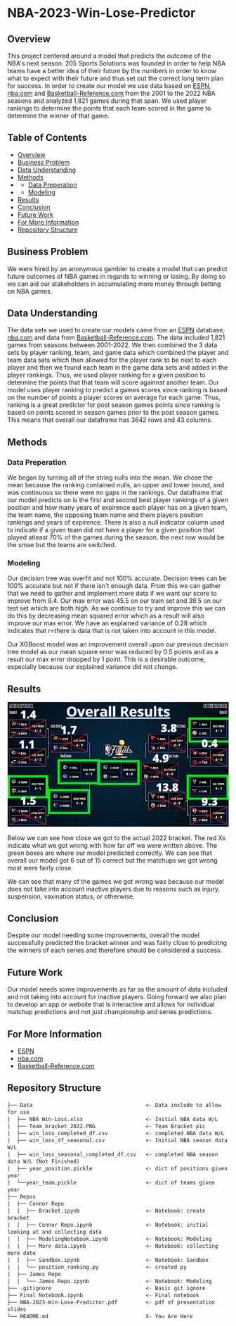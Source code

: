 # NBA-2023-Win-Lose-Predictor
## Overview 
This project centered around a model that predicts the outcome of the NBA's next season. 205 Sports Solutions was founded in order to help NBA teams have a better idea of their future by the numbers in order to know what to expect with their future and thus set out the correct long term plan for success. In order to create our model we use data based on [ESPN](https://www.espn.com/nba/stats/player/_/season/2001/seasontype/2/table/offensive/sort/avgPoints/dir/desc), [nba.com](https://www.nba.com/stats/teams/boxscores/?Season=2021-22&SeasonType=Regular%20Season) and [Basketball-Reference.com](https://www.basketball-reference.com/teams/) from the 2001 to the 2022 NBA seasons and analyzed 1,821 games during that span. We used player rankings to determine the points that each team scored in the game to determine the winner of that game.

## Table of Contents
- [Overview](#overview)
- [Business Problem](#business-problem)
- [Data Understanding](#data-understanding)
- [Methods](#methods)
- - [Data Preperation](#data-preperation)
- - [Modeling](#modeling)
- [Results](#results)
- [Conclusion](#conclusion)
- [Future Work](#future-work)
- [For More Information](#for-more-information)
- [Repository Structure](#repository-structure)


## Business Problem
We were hired by an anonymous gambler to create a model that can predict future outcomes of NBA games in regards to winning or losing. By doing so we can aid our stakeholders in accumulating more money through betting on NBA games.

## Data Understanding 
The data sets we used to create our models came from an [ESPN](https://www.espn.com/nba/stats/player/_/season/2001/seasontype/2/table/offensive/sort/avgPoints/dir/desc) database, [nba.com](https://www.nba.com/stats/teams/boxscores/?Season=2021-22&SeasonType=Regular%20Season) and data from [Basketball-Reference.com](https://www.basketball-reference.com/teams/). The data included 1,821 games from seasons between 2001-2022. We then combined the 3 data sets by player ranking, team, and game data which combined the player and team data sets which then allowed for the player rank to be next to each player and then we found each team in the game data sets and added in the player rankings. Thus, we used player ranking for a given position to determine the points that that team will score againnst another team. Our model uses player ranking to predict a games scores since ranking is based on the number of points a player scores on average for each game. Thus, ranking is a great predictor for post season games points since ranking is based on points scored in season games prior to the post season games. This means that overall our dataframe has 3642 rows and 43 columns.

## Methods


### Data Preperation
We began by turning all of the string nulls into the mean. We chose the mean because the ranking contained nulls, an upper and lower bound, and was continuous so there were no gaps in the rankings. Our dataframe that our model predicts on is the first and second best player rankings of a given position and how many years of expirence each player has on a given team, the team name, the opposing team name and there players position rankings and years of expirence. There is also a null indicator column used to indicate if a given team did not have a player for a given position that played atleast 70% of the games during the season. the next row would be the smae but the teams are switched.

### Modeling
Our decision tree was overfit and not 100% accurate. Decision trees can be 100% accurate but not if there isn't enough data. From this we can gather that we need to gather and implement more data if we want our score to improve from 9.4. Our max error was 45.5 on our train set and 39.5 on our test set which are both high. As we continue to try and improve this we can do this by decreasing mean squared error which as a result will also improve our max error. We have an explained variance of 0.28 which indicates that r=there is data that is not taken into account in this model. 

Our XGBoost model was an improvement overall upon our previous decision tree model as our mean square error was reduced by 0.5 points and as a result our max error dropped by 1 point. This is a desirable outcome, especially because our explained variance did not change. 

## Results

![](Data/Team_bracket_2022.PNG)

Below we can see how close we got to the actual 2022 bracket. The red Xs indicate what we got wrong with how far off we were written above. The green boxes are where our model predicted correctly. We can see that overall our model got 6 out of 15 correct but the matchups we got wrong most were fairly close. 

We can see that many of the games we got wrong was because our model does not take into account inactive players due to reasons such as injury, suspension, vaxination status, or otherwise.

## Conclusion
Despite our model needing some improvements, overall the model successfully predicted the bracket winner and was fairly close to predicitng the winners of each series and therefore should be considered a success.

## Future Work
Our model needs some improvements as far as the amount of data included and not taking into account for inactive players. Going forward we also plan to develop an app or website that is interactive and allows for individual matchup predictions and not just championship and series predictions.


## For More Information

- [ESPN](https://www.espn.com/nba/stats/player/_/season/2001/seasontype/2/table/offensive/sort/avgPoints/dir/desc)
- [nba.com](https://www.nba.com/stats/teams/boxscores/?Season=2021-22&SeasonType=Regular%20Season)
- [Basketball-Reference.com](https://www.basketball-reference.com/teams/)

## Repository Structure
```
├── Data                                    <- Data include to allow for use
|  ├── NBA Win-Loss.xlsx                    <- Initial NBA data W/L
|  ├── Team_bracket_2022.PNG                <- Team Bracket pic
|  ├── win_loss_completed_df.csv            <- completed NBA data W/L
|  ├── win_loss_df_seasonal.csv             <- Initial NBA season data W/L
|  ├── win_loss_seasonal_completed_df.csv   <- completed NBA season data W/L (Not Finished)
|  ├── year_position.pickle                 <- dict of positions given year
|  └──year_team.pickle                      <- dict of teams given year
├── Repos
|  ├── Connor Repo
|  |  ├── Bracket.ipynb                     <- Notebook: create bracket
|  |  ├── Connor Repo.ipynb                 <- Notebook: initial looking at and collecting data
|  |  ├── ModelingNotebook.ipynb            <- Notebook: Modeling
|  |  ├── More data.ipynb                   <- Notebook: collecting more date
|  |  ├── Sandbox.ipynb                     <- Notebook: Sandbox
|  |  └── position_ranking.py               <- created py
|  ├── James Repo
|  |  └── James Repo.ipynb                  <- Notebook: Modeling
├── .gitignore                              <- Basic git ignore
├── Final Notebook.ipynb                    <- Final notebook
├── NBA-2023-Win-Lose-Predictor.pdf         <- pdf of presentation slides
└── README.md                               X- You Are Here
```
